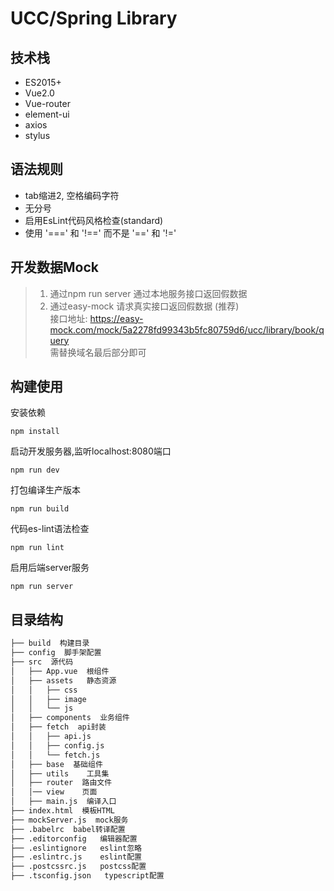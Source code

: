 # UCC/Spring Library


## 技术栈

* ES2015+
* Vue2.0
* Vue-router
* element-ui
* axios
* stylus

## 语法规则

- tab缩进2, 空格编码字符
- 无分号
- 启用EsLint代码风格检查(standard)
- 使用 '===' 和 '!==' 而不是 '==' 和 '!='


## 开发数据Mock
>1. 通过npm run server 通过本地服务接口返回假数据
>2. 通过easy-mock 请求真实接口返回假数据 (推荐)<br>
>  接口地址:  https://easy-mock.com/mock/5a2278fd99343b5fc80759d6/ucc/library/book/query<br>
>  需替换域名最后部分即可


## 构建使用

安装依赖

```
npm install
```

启动开发服务器,监听localhost:8080端口

```
npm run dev
```

打包编译生产版本

```
npm run build
```

代码es-lint语法检查

```
npm run lint
```

启用后端server服务

```
npm run server
```

## 目录结构

``` bash
├── build  构建目录
├── config  脚手架配置
├── src  源代码
│   ├── App.vue  根组件
│   ├── assets   静态资源
│   │   ├── css
│   │   ├── image
│   │   └── js
│   ├── components  业务组件
│   ├── fetch  api封装
│   │   ├── api.js
│   │   ├── config.js
│   │   └── fetch.js
│   ├── base  基础组件
│   ├── utils    工具集
│   ├── router  路由文件
│   │── view    页面
│   ├── main.js  编译入口
├── index.html  模板HTML
├── mockServer.js  mock服务
├── .babelrc  babel转译配置
├── .editorconfig   编辑器配置
├── .eslintignore   eslint忽略
├── .eslintrc.js    eslint配置
├── .postcssrc.js   postcss配置
├── .tsconfig.json   typescript配置
```
